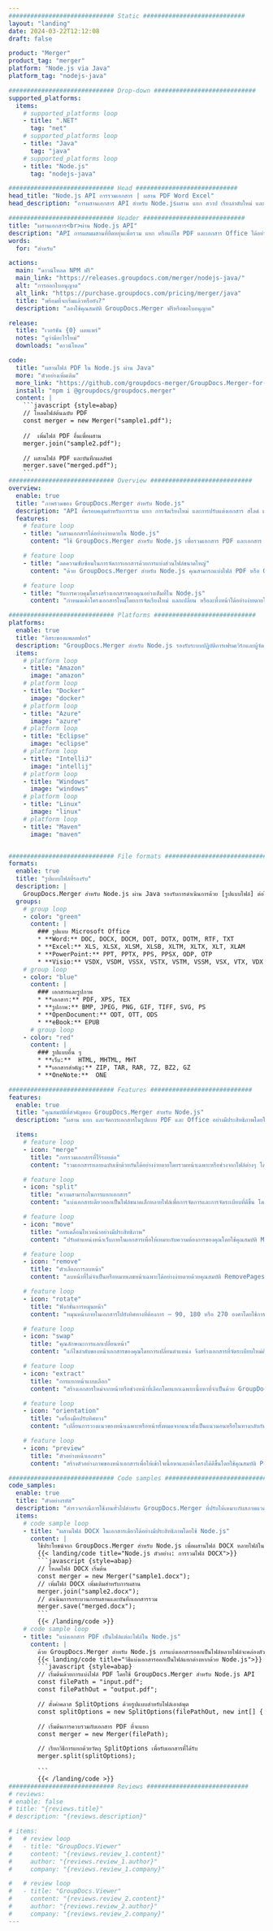 ```yaml
---
############################# Static ############################
layout: "landing"
date: 2024-03-22T12:12:08
draft: false

product: "Merger"
product_tag: "merger"
platform: "Node.js via Java"
platform_tag: "nodejs-java"

############################# Drop-down ############################
supported_platforms:
  items:
    # supported_platforms loop
    - title: ".NET"
      tag: "net"
    # supported_platforms loop
    - title: "Java"
      tag: "java"
    # supported_platforms loop
    - title: "Node.js"
      tag: "nodejs-java"

############################# Head ############################
head_title: "Node.js API การรวมเอกสาร | ผสาน PDF Word Excel"
head_description: "การผสานเอกสาร API สำหรับ Node.jsผสาน แยก สวาป เรียงลำดับใหม่ และลบหน้าของรูปแบบ PDF, ไมโครซอฟท์ Word, Excel, งานนำเสนอ, Visio, XPS และ EPUB"

############################# Header ############################
title: "ผสานเอกสาร<br>ผ่าน Node.js API"
description: "API การผสมผสานที่ยืดหยุ่นเพื่อรวม แยก หรือแก้ไข PDF และเอกสาร Office ได้อย่างง่ายดาย"
words:
  for: "สำหรับ"

actions:
  main: "ดาวน์โหลด NPM ฟรี"
  main_link: "https://releases.groupdocs.com/merger/nodejs-java/"
  alt: "การออกใบอนุญาต"
  alt_link: "https://purchase.groupdocs.com/pricing/merger/java"
  title: "พร้อมที่จะเริ่มแล้วหรือยัง?"
  description: "ลองใช้คุณสมบัติ GroupDocs.Merger ฟรีหรือขอใบอนุญาต"

release:
  title: "เวอร์ชัน {0} เผยแพร่"
  notes: "ดูว่ามีอะไรใหม่"
  downloads: "ดาวน์โหลด"

code:
  title: "ผสานไฟล์ PDF ใน Node.js ผ่าน Java"
  more: "ตัวอย่างเพิ่มเติม"
  more_link: "https://github.com/groupdocs-merger/GroupDocs.Merger-for-Node.js-via-Java"
  install: "npm i @groupdocs/groupdocs.merger"
  content: |
    ```javascript {style=abap}   
    // โหลดไฟล์ต้นฉบับ PDF
    const merger = new Merger("sample1.pdf");
    
    //  เพิ่มไฟล์ PDF อื่นเพื่อผสาน
    merger.join("sample2.pdf");

    // ผสานไฟล์ PDF และบันทึกผลลัพธ์
    merger.save("merged.pdf");
    ```
############################# Overview ############################
overview:
  enable: true
  title: "ภาพรวมของ GroupDocs.Merger สำหรับ Node.js"
  description: "API ที่ครอบคลุมสำหรับการรวม แยก การจัดเรียงใหม่ และการปรับแต่งเอกสาร สไลด์ และไดอะแกรมในแอปพลิเคชัน Node.js"
  features:
    # feature loop
    - title: "ผสานเอกสารได้อย่างง่ายดายใน Node.js"
      content: "ใช้ GroupDocs.Merger สำหรับ Node.js เพื่อรวมเอกสาร PDF และเอกสาร Office เป็นไฟล์แบบครบวงจรได้อย่างง่ายดายไลบรารีนี้ขยายการสนับสนุนรูปแบบกว้างช่วยให้สามารถรวมและรวมไฟล์ประเภทต่าง ๆ ได้อย่างราบรื่นซึ่งจะช่วยเพิ่มกระบวนการจัดการเอกสารในแอปพลิเคชัน Node.js"

    # feature loop
    - title: "ลดความซับซ้อนในการจัดการเอกสารด้วยการแบ่งส่วนไฟล์ขนาดใหญ่"
      content: "ด้วย GroupDocs.Merger สำหรับ Node.js คุณสามารถแบ่งไฟล์ PDF หรือ Office จำนวนมากออกเป็นชิ้นส่วนที่จัดการได้ง่ายขึ้นปรับแต่งเอกสารของคุณโดยแบ่งตามหน้าเฉพาะช่วงหรือการแยกหน้าแต่ละหน้า เพื่อเพิ่มองค์กรและประสิทธิภาพของเวิร์กโฟลว์เอกสารของคุณ"

    # feature loop
    - title: "รับการควบคุมโครงสร้างเอกสารของคุณอย่างเต็มที่ใน Node.js"
      content: "กำหนดเค้าโครงเอกสารใหม่โดยการจัดเรียงใหม่ แลกเปลี่ยน หรือละทิ้งหน้าได้อย่างง่ายดายโดยใช้ GroupDocs.Merger สำหรับ Node.jsปรับเอกสารของคุณให้ตรงกับความต้องการที่ไม่เหมือนใคร ให้ความยืดหยุ่นที่ไม่มีใครเทียบได้ในการสร้างการกำหนดค่าไฟล์ที่กำหนดเอง"

############################# Platforms ############################
platforms:
  enable: true
  title: "อิสระของแพลตฟอร์"
  description: "GroupDocs.Merger สำหรับ Node.js รองรับระบบปฏิบัติการเฟรมเวิร์กและผู้จัดการแพ็คเกจต่อไปนี้"
  items:
    # platform loop
    - title: "Amazon"
      image: "amazon"
    # platform loop
    - title: "Docker"
      image: "docker"
    # platform loop
    - title: "Azure"
      image: "azure"
    # platform loop
    - title: "Eclipse"
      image: "eclipse"
    # platform loop
    - title: "IntelliJ"
      image: "intellij"
    # platform loop
    - title: "Windows"
      image: "windows"
    # platform loop
    - title: "Linux"
      image: "linux"
    # platform loop
    - title: "Maven"
      image: "maven"


############################# File formats ############################
formats:
  enable: true
  title: "รูปแบบไฟล์ที่รองรับ"
  description: |
    GroupDocs.Merger สำหรับ Node.js ผ่าน Java รองรับการดำเนินการด้วย [รูปแบบไฟล์] ต่อไปนี้ (https://docs.groupdocs.com/merger/nodejs-java/supported-document-formats/)
  groups:
    # group loop
    - color: "green"
      content: |
        ### รูปแบบ Microsoft Office
        * **Word:** DOC, DOCX, DOCM, DOT, DOTX, DOTM, RTF, TXT
        * **Excel:** XLS, XLSX, XLSM, XLSB, XLTM, XLTX, XLT, XLAM
        * **PowerPoint:** PPT, PPTX, PPS, PPSX, ODP, OTP
        * **Visio:** VSDX, VSDM, VSSX, VSTX, VSTM, VSSM, VSX, VTX, VDX
    # group loop
    - color: "blue"
      content: |
        ### เอกสารและรูปภาพ
        * **เอกสาร:** PDF, XPS, TEX
        * **รูปภาพ:** BMP, JPEG, PNG, GIF, TIFF, SVG, PS
        * **OpenDocument:** ODT, OTT, ODS
        * **eBook:** EPUB
      # group loop
    - color: "red"
      content: |
        ### รูปแบบอื่น ๆ
        * **เว็บ:**  HTML, MHTML, MHT
        * **เอกสารสำคัญ:** ZIP, TAR, RAR, 7Z, BZ2, GZ
        * **OneNote:**  ONE

############################# Features ############################
features:
  enable: true
  title: "คุณสมบัติที่สำคัญของ GroupDocs.Merger สำหรับ Node.js"
  description: "ผสาน แยก และจัดการเอกสารในรูปแบบ PDF และ Office อย่างมีประสิทธิภาพโดยใช้ GroupDocs.Merger ในสภาพแวดล้อม Node.js"

  items:
    # feature loop
    - icon: "merge"
      title: "การรวมเอกสารที่ไร้รอยต่อ"
      content: "รวมเอกสารหลายฉบับเข้าด้วยกันได้อย่างง่ายดายโดยรวมหน้าเฉพาะหรือช่วงจากไฟล์ต่างๆ โดยใช้ GroupDocs.Merger สำหรับ Node.js"

    # feature loop
    - icon: "split"
      title: "ความสามารถในการแยกเอกสาร"
      content: "แบ่งเอกสารเดียวออกเป็นไฟล์ขนาดเล็กหลายไฟล์เพื่อการจัดการและการจัดระเบียบที่ดีขึ้น โดยใช้คุณลักษณะการแยกที่ครอบคลุมของ GroupDocs.Merger สำหรับ Node.js"

    # feature loop
    - icon: "move"
      title: "การเคลื่อนไหวหน้าอย่างมีประสิทธิภาพ"
      content: "ปรับตำแหน่งหน้าเว็บภายในเอกสารเพื่อให้เหมาะกับความต้องการของคุณโดยใช้คุณสมบัติ MovePage ที่ใช้งานง่ายในสภาพแวดล้อม Node.js"

    # feature loop
    - icon: "remove"
      title: "ตัวเลือกการลบหน้า"
      content: "ลบหน้าที่ไม่จำเป็นหรือหมายเลขหน้าเฉพาะได้อย่างง่ายดายด้วยคุณสมบัติ RemovePages ของ GroupDocs.Merger ที่ปรับให้เหมาะสำหรับ Node.js"

    # feature loop
    - icon: "rotate"
      title: "ฟังก์ชั่นการหมุนหน้า"
      content: "หมุนหน้าภายในเอกสารไปยังทิศทางที่ต้องการ — 90, 180 หรือ 270 องศาโดยใช้การทำงาน RotatePages ที่ตรงไปตรงมา"

    # feature loop
    - icon: "swap"
      title: "คุณลักษณะการแลกเปลี่ยนหน้า"
      content: "แก้ไขลำดับของหน้าเอกสารของคุณโดยการเปลี่ยนตำแหน่ง จึงสร้างเอกสารที่จัดระเบียบใหม่ด้วยฟังก์ชัน Swappages"

    # feature loop
    - icon: "extract"
      title: "การแยกหน้าแบบเลือก"
      content: "สร้างเอกสารใหม่จากหน้าหรือช่วงหน้าที่เลือกโดยแยกเฉพาะเนื้อหาที่จำเป็นด้วย GroupDocs.Merger สำหรับ Node.js"

    # feature loop
    - icon: "orientation"
      title: "เครื่องมือปรับทิศทาง"
      content: "เปลี่ยนการวางแนวของหน้าเฉพาะหรือหน้าทั้งหมดจากแนวตั้งเป็นแนวนอนหรือในทางกลับกันโดยใช้คุณสมบัติ ChangeOrientation ในโครงการ Node.js ของคุณ"

    # feature loop
    - icon: "preview"
      title: "ตัวอย่างหน้าเอกสาร"
      content: "สร้างตัวอย่างภาพของหน้าเอกสารเพื่อให้เข้าใจเนื้อหาและเค้าโครงได้ดีขึ้นโดยใช้คุณสมบัติ PreviewPages ใน Node.js"

############################# Code samples ############################
code_samples:
  enable: true
  title: "ตัวอย่างรหัส"
  description: "สำรวจกรณีการใช้งานทั่วไปสำหรับ GroupDocs.Merger ที่ปรับให้เหมาะกับสภาพแวดล้อม Node.jsตัวอย่างเหล่านี้แสดงให้เห็นถึงประสิทธิภาพและความง่ายในการรวมเอกสารโดยใช้ GroupDocs.Merger สำหรับ Node.js"
  items:
    # code sample loop
    - title: "ผสานไฟล์ DOCX ในเอกสารเดียวได้อย่างมีประสิทธิภาพโดยใช้ Node.js"
      content: |
        ใช้ประโยชน์จาก GroupDocs.Merger สำหรับ Node.js เพื่อผสานไฟล์ DOCX หลายไฟล์ในเอกสารที่ครอบคลุมอย่างราบรื่นใช้คุณสมบัติ [Merge Word Documents](https://docs.groupdocs.com/merger/nodejs-java/merge/word/) ของเราเพื่อรวมไฟล์อย่างมีประสิทธิภาพ เพิ่มการจัดการเอกสารและประสิทธิภาพการทำงาน ด้านล่างนี้ ให้ค้นหาส่วนประกอบรหัส Node.js เพื่อแนะนำคุณผ่านกระบวนการรวมเอกสาร:
        {{< landing/code title="Node.js ตัวอย่าง: การรวมไฟล์ DOCX">}}
        ```javascript {style=abap}   
        // โหลดไฟล์ DOCX เริ่มต้น
        const merger = new Merger("sample1.docx");
        // เพิ่มไฟล์ DOCX เพิ่มเติมสำหรับการผสาน
        merger.join("sample2.docx");
        // ดำเนินการกระบวนการผสานและบันทึกเอกสารรวม
        merger.save("merged.docx");
        ```
        {{< /landing/code >}}
    # code sample loop
    - title: "แบ่งเอกสาร PDF เป็นไฟล์แต่ละไฟล์ใน Node.js"
      content: |
        ด้วย GroupDocs.Merger สำหรับ Node.js การแบ่งเอกสารออกเป็นไฟล์หลายไฟล์จะคล่องตัวคุณลักษณะ [Split Document](https://docs.groupdocs.com/merger/nodejs-java/split-document/) ของเราช่วยให้สามารถจัดการและแยกส่วนเฉพาะอย่างมีประสิทธิภาพจากเอกสาร PDF ขนาดใหญ่ ทำให้การจัดการเอกสารของคุณมีประสิทธิภาพมากขึ้น คุณลักษณะนี้รองรับการแยกเอกสารตามช่วงหน้า หน้าเริ่มต้น/สิ้นสุด หรือหมายเลขหน้าแปลก/คู่ ท่ามกลางเกณฑ์อื่น ๆ
        {{< landing/code title="วิธีแบ่งเอกสารออกเป็นไฟล์แยกต่างหากด้วย Node.js">}}
        ```javascript {style=abap}   
        // เริ่มต้นด้วยการแบ่งไฟล์ PDF โดยใช้ GroupDocs.Merger สำหรับ Node.js API
        const filePath = "input.pdf";
        const filePathOut = "output.pdf";

        // ตั้งค่าคลาส SplitOptions ด้วยรูปแบบสำหรับไฟล์เอาต์พุต
        const splitOptions = new SplitOptions(filePathOut, new int[] { 3, 6, 8 });

        // เริ่มต้นการควบรวมกับเอกสาร PDF ที่จะแยก
        const merger = new Merger(filePath);

        // เรียกวิธีการแยกด้วยวัตถุ SplitOptions เพื่อรับเอกสารที่ได้รับ
        merger.split(splitOptions);
  
        ```
        {{< /landing/code >}}
############################# Reviews ############################
# reviews:
# enable: false
# title: "{reviews.title}"
# description: "{reviews.description}"

# items:
#   # review loop
#   - title: "GroupDocs.Viewer"
#     content: "{reviews.review_1.content}"
#     author: "{reviews.review_1.author}"
#     company: "{reviews.review_1.company}"

#   # review loop
#   - title: "GroupDocs.Viewer"
#     content: "{reviews.review_2.content}"
#     author: "{reviews.review_2.author}"
#     company: "{reviews.review_2.company}"
---
```

